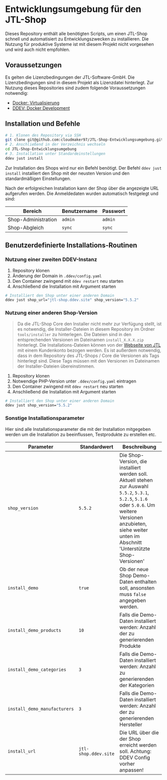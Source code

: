 # Entwicklungsumgebung für den JTL-Shop

Dieses Repository enthält alle benötigten Scripts, um einen JTL-Shop schnell und automatisiert zu Entwicklungszwecken zu installieren. Die Nutzung für produktive Systeme ist mit diesem Projekt nicht vorgesehen und wird auch nicht empfohlen.

## Voraussetzungen

Es gelten die Lizenzbedingungen der JTL-Software-GmbH. Die Lizenzbedingungen sind in diesem Projekt als Lizenzdatei hinterlegt. Zur Nutzung dieses Repositories sind zudem folgende Voraussetzungen notwendig:

- [Docker: Virtualisierung](https://www.docker.com/)
- [DDEV: Docker Development](https://ddev.com/)

## Installation und Befehle

```bash
# 1. Klonen des Repository via SSH
git clone git@github.com:cloudmaker97/JTL-Shop-Entwicklungsumgebung.git
# 2. Anschließend in der Verzeichnis wechseln
cd JTL-Shop-Entwicklungsumgebung
# 3. Installation unter Standardeinstellungen
ddev just install
```

Zur Installation des Shops wird nur ein Befehl benötigt. Der Befehl `ddev just install` installiert den Shop mit der neusten Version und den standardmäßigen Einstellungen. 

Nach der erfolgreichen Installation kann der Shop über die angezeigte URL aufgerufen werden. Die Anmeldedaten wurden automatisch festgelegt und sind:

| Bereich | Benutzername | Passwort |
| --- | --- | --- |
| Shop-Administration | `admin` | `admin` |
| Shop-Abgleich | `sync` | `sync` |

## Benutzerdefinierte Installations-Routinen

### Nutzung einer zweiten DDEV-Instanz

1. Repository klonen 
2. Änderung der Domain in `.ddev/config.yaml`
3. Den Container zwingend mit `ddev restart` neu starten
4. Anschließend die Installation mit Argument starten

```bash
# Installiert den Shop unter einer anderen Domain
ddev just shop_url="jtl-shop.ddev.site" shop_version="5.5.2"
```

### Nutzung einer anderen Shop-Version

> Da die JTL-Shop Core den Installer nicht mehr zur Verfügung stellt, ist es notwendig, die Installer-Dateien in diesem Repository im Ordner `tools/installer` zu hinterlegen. Die Dateien sind in den entsprechenden Versionen im Dateinamen `install_X.X.X.zip` hinterlegt. Die Installations-Dateien können von der [Webseite von JTL](https://www.jtl-software.de/) mit einem Kundenkonto bezogen werden. Es ist außerdem notwendig, dass in dem Repository des JTL-Shops / Core die Versionen als Tags hinterlegt sind. Diese Tags müssen mit den Versionen im Dateinamen der Installer-Dateien übereinstimmen.

1. Repository klonen 
2. Notwendige PHP-Version unter `.ddev/config.yaml` eintragen
3. Den Container zwingend mit `ddev restart` neu starten
4. Anschließend die Installation mit Argument starten

```bash
# Installiert den Shop unter einer anderen Domain
ddev just shop_version="5.5.2"
```

### Sonstige Installationsparameter

Hier sind alle Installationsparameter die mit der Installation mitgegeben werden um die Installation zu beeinflussen, Testprodukte zu erstellen etc.

| Parameter | Standardwert | Beschreibung |
| --- | --- | --- |
| `shop_version` | `5.5.2` | Die Shop-Version, die installiert werden soll. Aktuell stehen zur Auswahl `5.5.2`, `5.3.1`, `5.2.5`, `5.1.6` oder `5.0.6`. Um weitere Versionen anzubieten, siehe weiter unten im Abschnitt 'Unterstützte Shop-Versionen' |
| `install_demo` | `true` | Ob der neue Shop Demo-Daten enthalten soll, ansonsten muss `false` angegeben werden. |
| `install_demo_products` | `10` | Falls die Demo-Daten installiert werden: Anzahl der zu generierenden Produkte |
| `install_demo_categories` | `3` | Falls die Demo-Daten installiert werden: Anzahl zu generierenden der Kategorien |
| `install_demo_manufacturers` | `3` | Falls die Demo-Daten installiert werden: Anzahl der zu generierenden Hersteller |
| `install_url` | `jtl-shop.ddev.site` | Die URL über die der Shop erreicht werden soll. Achtung: DDEV Config vorher anpassen!  |